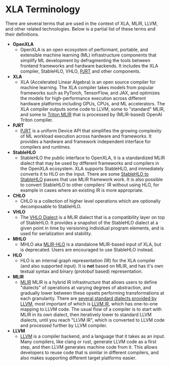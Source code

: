 # XLA Terminology

There are several terms that are used in the context of XLA, MLIR, LLVM, and other related technologies. Below is a partial list of these terms and their definitions.

- **OpenXLA**
    - OpenXLA is an open ecosystem of performant, portable, and extensible machine learning (ML) infrastructure
      components that simplify ML development by defragmenting the tools between frontend frameworks and hardware
      backends. It includes the XLA compiler, StableHLO, VHLO, [PJRT](https://openxla.org/xla/pjrt/overview) and other
      components.
- **XLA**
    - XLA (Accelerated Linear Algebra) is an open source compiler for machine learning. The XLA compiler takes models
      from popular frameworks such as PyTorch, TensorFlow, and JAX, and optimizes the models for high-performance
      execution across different hardware platforms including GPUs, CPUs, and ML accelerators. The XLA compiler outputs
      some code to LLVM, some to "standard" MLIR, and some to [Triton MLIR](https://triton-lang.org/main/dialects/dialects.html)
      that is processed by (MLIR-based) OpenAI Triton compiler.
- **PJRT**
    - [PJRT](https://github.com/openxla/xla/blob/main/xla/pjrt/c/pjrt_c_api.h) is a uniform Device API that simplifies
      the growing complexity of ML workload execution across hardware and frameworks. It provides a hardware and
      framework independent interface for compilers and runtimes.
- **StableHLO**
    - StableHLO the public interface to OpenXLA, it is a standardized MLIR dialect that may be used by different
      frameworks and compilers in the OpenXLA ecosystem. XLA supports StableHLO, and immediately converts it to HLO on
      the input. There are some [StableHLO to StableHLO](https://openxla.org/stablehlo/generated/stablehlo_passes)
      passes that use MLIR framework work. It is also possible to convert StableHLO to other compilers' IR without using
      HLO, for example in cases where an existing IR is more appropriate.
- **CHLO**
    - CHLO is a collection of higher level operations which are optionally decomposable to StableHLO.
- **VHLO**
    - The [VHLO Dialect](https://openxla.org/stablehlo/vhlo) is a MLIR dialect that is a compatibility layer on top of
      StableHLO. It provides a snapshot of the StableHLO dialect at a given point in time by versioning individual
      program elements, and is used for serialization and stability.
- **MHLO**
    - MHLO aka [MLIR-HLO](https://github.com/tensorflow/mlir-hlo) is a standalone MLIR-based input of XLA, but is
      deprecated. Users are encouraged to use StableHLO instead.
- **HLO**
    - HLO is an internal graph representation (IR) for the XLA compiler (and also supported input). It is **not** based
      on MLIR, and has it's own textual syntax and binary (protobuf based) representation.
- **MLIR**
    - [MLIR](https://mlir.llvm.org) MLIR is a hybrid IR infrastructure that allows users to define "dialects" of
      operations at varying degrees of abstraction, and gradually lower between these opsets performing transformations
      at each granularity. There are [several standard dialects provided by LLVM](https://mlir.llvm.org/docs/Dialects/),
      most important of which is [LLVM IR](https://mlir.llvm.org/docs/Dialects/LLVM/), which has one-to-one mapping to
      LLVM code. The usual flow of a compiler is to start with MLIR in its own dialect, then iteratively lower to
      standard LLVM dialects, until you reach "LLVM IR", which is converted to LLVM code and processed further by LLVM
      compiler.
- **LLVM**
    - [LLVM](https://llvm.org/) is a compiler backend, and a language that it takes as an input. Many compilers, like
      clang or rust, generate LLVM code as a first step, and then LLVM generates machine code from it. This allows
      developers to reuse code that is similar in different compilers, and also makes supporting different target
      platforms easier.
